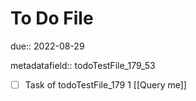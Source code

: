 # To Do File

due:: 2022-08-29

metadatafield:: todoTestFile_179_53

- [ ] Task of todoTestFile_179 1 [[Query me]]

